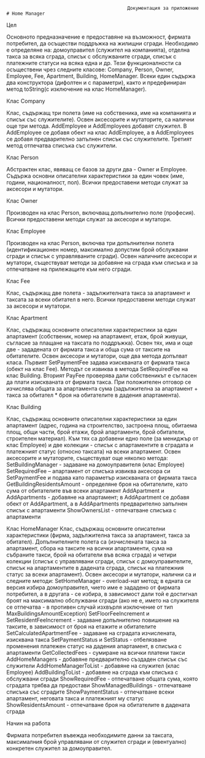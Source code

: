                                                 Документация за приложение # Home Manager
             
Цел

Основното предназначение е предоставяне на възможност, фирмата потребител, да осъществи поддръжка на жилищни сгради. Необходимо е определяне на: домоуправител (служител на компанията), отделна такса за всяка сграда, списък с обслужваните сгради, списък с платежните статуси на всяка една и др.
Тези функционалности са осъществени чрез следните класове: Company, Person, Owner, Employee, Fee, Apartment, Building, HomeManager. Всеки един съдържа два конструктора (дифолтен и с параметри), както и предефиниран метод toString(с изключение на клас HomeManager).

Клас Company

Клас,  съдържащ три полета (име на собственика, име на компанията и списък със служителите). Освен аксесорите и мутаторите, са налични още три метода.
AddEmployee и AddEmployees добавят служител. В AddEmployee се добавя обект на клас AddEmployee, а в AddEmployees се добавя предварително запълнен списък със служителите.
Третият метод отпечатва списъка със служители.

Клас Person

Абстрактен клас, явяващ се базов за други два - Owner и Employee. Съдържа основни описателни характеристики за един човек (име, години, националност, пол). Всички предоставени методи служат за аксесори и мутатори.

Клас Owner

Производен на клас Person, включващ допълнително поле (професия). Всички предоставени методи служат за аксесори и мутатори.

Клас Employee

Производен на клас Person, включва три допълнителни полета (идентификационен номер, максимално допустим брой обслужвани сгради и списък с управляваните сгради). Освен наличните аксесори и мутатори, съществуват методи за добавяне на сграда към списъка и за отпечатване на прилежащите към него сгради.

Клас  Fee

Клас, съдържащ две полета -  задължителната такса за апартамент и таксата за всеки обитател в него. Всички предоставени методи служат за аксесори и мутатори.

Клас Apartment 

Клас, съдържащ основните описателни характеристики за един апартамент (собственик, номер на апартамент, етаж, брой живущи, съгласие за плащане на таксата по поддръжка). Освен тях, има и още две - зададената от фирмата такса и обща сума от таксите на обитателите.
Освен аксесори и мутатори, още два метода допълват класа. Първият SetPaymentFeе задава изискваната от фирмата такса (обект на клас Fee). Методът се извиква в метода SetRequiredFee на клас Building.
Вторият PayFee  проверява дали собственикът е съгласен да плати изискваната от фирмата такса. При положителен отговор се изчислява общата за апартамента сума (задължителна за апартамент + такса за обитател * броя на обитателите в дадения апартамента). 

Клас Building

Клас, съдържащ основните описателни характеристики за един апартамент (адрес, година на строителство, застроена площ, обитаема площ, общи части, брой етажи, брой апартаменти, брой обитатели, строителен материал). Към тях са добавени едно поле (за мениджър от клас Employee) и две колекции - списък с апартаментите в сградата и платежният статус (относно таксата) на всеки апартамент. Освен аксесорите и мутаторите, съществуват още няколко метода:
SetBuildingManager - задаване на домоуправителя (клас Employee)
SetRequiredFee – апартамент от списъка извиква аксесора си SetPaymentFee и подава като параметър изискваната от фирмата такса
GetBuildingResidentsAmount - определяне броя на обитателите, като сума от обитателите във всеки апартамент
AddApartment и AddApartments - добавяне на апартамент; в AddApartment се добавя обект от AddApartment, а в AddApartments предварително запълнен списък с апартаменти
ShowOwnersList - отпечатване списъка с апартаменти

Клас HomeManager
Клас,  съдържащ  основните описателни характеристики (фирма, задължителна такса за апартамент, такса за обитател). Допълнителните полета са (изчислената такса за апартамент, сбора на таксите на всички апартаменти, сума на събраните такси, брой на обитатели във всяка сграда) и четири колекции (списък с управлявани сгради, списък с домоуправителите, списък на апартаментите в дадената сграда, списък на платежния статус за всеки апартамент).
Освен аксесори и мутатори, налични са и следните методи:
SetHomeManager - overload-нат метод; в едната си версия избира домоуправител, чието име е зададено от фирмата потребител, а в другата - се избира, в зависимост дали той е достигнал броят на максимално обслужвани сгради (ако не е, името на служителя се отпечатва - в противен случай изхвърля изключение от тип MaxBuildingsAmountException)
SetFloorFeeIncrement и SetResidentFeeIncrement - задаване допълнително повишение на таксите, в зависимост от броя на етажите и обитателите
SetCalculatedApartmentFee - задаване на сградата изчислената, изисквана такса
SetPaymentStatus и SetStatus - отбелязване променения платежен статус на дадения апартамент, в списъка с апартаменти
GetCollectedFees - сумиране на всички платени такси
AddHomeManagers - добавяне предварително създаден списък със служители
AddHomeManagerToList - добавяне на служител (клас Employee)
AddBuildingToList - добавяне на сграда към списъка с обслужвани сгради
ShowRequiredFee - отпечатване общата сума, която сградата трябва да предостави
ShowManagedBuildings - отпечатване списъка със сградите
ShowPaymentStatus - отпечатване всеки апартамент, неговата такса и платежният му статус
ShowResidentsAmount - отпечатване броя на обитателите в дадената сграда


Начин на работа

Фирмата потребител въвежда необходимите данни за таксата, максималния брой управлявани от служител сгради и (евентуално) конкретен служител за домоуправител.
